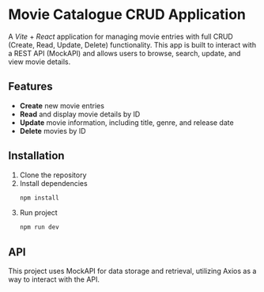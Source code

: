 # Movie Catalogue CRUD Application

A *Vite* + *React* application for managing movie entries with full CRUD (Create, Read, Update, Delete) functionality. This app is built to interact with a REST API (MockAPI) and allows users to browse, search, update, and view movie details. 

## Features

- **Create** new movie entries
- **Read** and display movie details by ID
- **Update** movie information, including title, genre, and release date
- **Delete** movies by ID

## Installation

1. Clone the repository
2. Install dependencies
    ```bash
    npm install
3. Run project
    ```bash
    npm run dev

## API

This project uses MockAPI for data storage and retrieval, utilizing Axios as a way to interact with the API.
